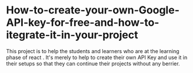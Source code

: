 # How-to-create-your-own-Google-API-key-for-free-and-how-to-itegrate-it-in-your-project
This project is to help the students and learners who are at the learning phase of react . It's merely to help to create their own API Key and use it in their setups so that they can continue their projects without any berrier.
